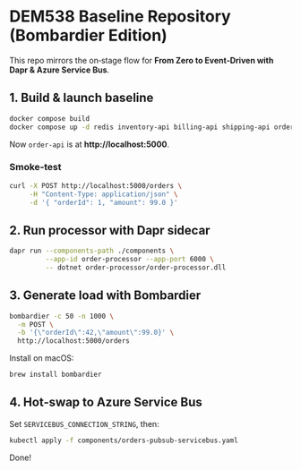 # DEM538 Baseline Repository (Bombardier Edition)

This repo mirrors the on‑stage flow for **From Zero to Event‑Driven with Dapr & Azure Service Bus**.

## 1. Build & launch baseline

```bash
docker compose build
docker compose up -d redis inventory-api billing-api shipping-api order-api
```

Now `order-api` is at **http://localhost:5000**.

### Smoke‑test

```bash
curl -X POST http://localhost:5000/orders \
     -H "Content-Type: application/json" \
     -d '{ "orderId": 1, "amount": 99.0 }'
```

## 2. Run processor with Dapr sidecar

```bash
dapr run --components-path ./components \
         --app-id order-processor --app-port 6000 \
         -- dotnet order-processor/order-processor.dll
```

## 3. Generate load with **Bombardier**

```bash
bombardier -c 50 -n 1000 \
  -m POST \
  -b '{\"orderId\":42,\"amount\":99.0}' \
  http://localhost:5000/orders
```

Install on macOS:

```bash
brew install bombardier
```

## 4. Hot‑swap to Azure Service Bus

Set `SERVICEBUS_CONNECTION_STRING`, then:

```bash
kubectl apply -f components/orders-pubsub-servicebus.yaml
```

Done!
